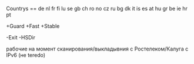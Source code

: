 
Countrys == de nl fr fi lu se gb ch ro no cz ru bg dk it is es at hu gr be ie hr pt

+Guard +Fast +Stable

-Exit -HSDir

рабочие на момент сканирования/выкладывния с Ростелеком/Калуга с IPv6 (не teredo)
